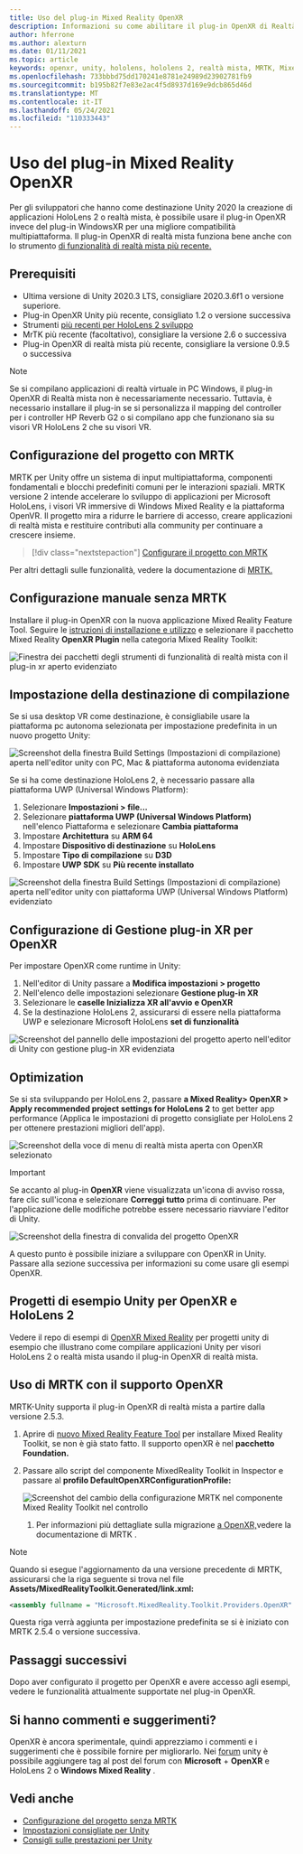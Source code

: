 ```yaml
---
title: Uso del plug-in Mixed Reality OpenXR
description: Informazioni su come abilitare il plug-in OpenXR di Realtà mista per i progetti Unity.
author: hferrone
ms.author: alexturn
ms.date: 01/11/2021
ms.topic: article
keywords: openxr, unity, hololens, hololens 2, realtà mista, MRTK, Mixed Reality Toolkit, realtà aumentata, realtà virtuale, visori VR di realtà mista, apprendimento, esercitazione, introduzione
ms.openlocfilehash: 733bbbd75dd170241e8781e24989d23902781fb9
ms.sourcegitcommit: b195b82f7e83e2ac4f5d8937d169e9dcb865d46d
ms.translationtype: MT
ms.contentlocale: it-IT
ms.lasthandoff: 05/24/2021
ms.locfileid: "110333443"
---
```

# <a name="using-the-mixed-reality-openxr-plugin"></a>Uso del plug-in Mixed Reality OpenXR

Per gli sviluppatori che hanno come destinazione Unity 2020 la creazione di applicazioni HoloLens 2 o realtà mista, è possibile usare il plug-in OpenXR invece del plug-in WindowsXR per una migliore compatibilità multipiattaforma.  Il plug-in OpenXR di realtà mista funziona bene anche con lo strumento [di funzionalità di realtà mista più recente.](welcome-to-mr-feature-tool.md)

## <a name="prerequisites"></a>Prerequisiti

* Ultima versione di Unity 2020.3 LTS, consigliare 2020.3.6f1 o versione superiore.
* Plug-in OpenXR Unity più recente, consigliato 1.2 o versione successiva
* Strumenti [più recenti per HoloLens 2 sviluppo](/windows/mixed-reality/develop/install-the-tools?tabs=unity#installation-checklist)
* MrTK più recente (facoltativo), consigliare la versione 2.6 o successiva
* Plug-in OpenXR di realtà mista più recente, consigliare la versione 0.9.5 o successiva

> [!NOTE]
> Se si compilano applicazioni di realtà virtuale in PC Windows, il plug-in OpenXR di Realtà mista non è necessariamente necessario. Tuttavia, è necessario installare il plug-in se si personalizza il mapping del controller per i controller HP Reverb G2 o si compilano app che funzionano sia su visori VR HoloLens 2 che su visori VR.

## <a name="setting-up-your-project-with-mrtk"></a>Configurazione del progetto con MRTK

MRTK per Unity offre un sistema di input multipiattaforma, componenti fondamentali e blocchi predefiniti comuni per le interazioni spaziali. MRTK versione 2 intende accelerare lo sviluppo di applicazioni per Microsoft HoloLens, i visori VR immersive di Windows Mixed Reality e la piattaforma OpenVR. Il progetto mira a ridurre le barriere di accesso, creare applicazioni di realtà mista e restituire contributi alla community per continuare a crescere insieme.

> [!div class="nextstepaction"]
> [Configurare il progetto con MRTK](/windows/mixed-reality/develop/unity/tutorials/mr-learning-base-02?tabs=openxr)

Per altri dettagli sulle funzionalità, vedere la documentazione di [MRTK.](/windows/mixed-reality/mrtk-unity)

## <a name="manual-setup-without-mrtk"></a>Configurazione manuale senza MRTK

Installare il plug-in OpenXR con la nuova applicazione Mixed Reality Feature Tool. Seguire le [istruzioni di installazione e utilizzo](welcome-to-mr-feature-tool.md) e selezionare il pacchetto Mixed Reality **OpenXR Plugin** nella categoria Mixed Reality Toolkit:

![Finestra dei pacchetti degli strumenti di funzionalità di realtà mista con il plug-in xr aperto evidenziato](images/feature-tool-openxr.png)

## <a name="setting-your-build-target"></a>Impostazione della destinazione di compilazione

Se si usa desktop VR come destinazione, è consigliabile usare la piattaforma pc autonoma selezionata per impostazione predefinita in un nuovo progetto Unity:

![Screenshot della finestra Build Settings (Impostazioni di compilazione) aperta nell'editor unity con PC, Mac & piattaforma autonoma evidenziata](images/wmr-config-img-3.png)

Se si ha come destinazione HoloLens 2, è necessario passare alla piattaforma UWP (Universal Windows Platform):

1. Selezionare **Impostazioni > file...**
2. Selezionare **piattaforma UWP (Universal Windows Platform)** nell'elenco Piattaforma e selezionare **Cambia piattaforma**
3. Impostare **Architettura** su **ARM 64**
4. Impostare **Dispositivo di destinazione** su **HoloLens**
5. Impostare **Tipo di compilazione** su **D3D**
6. Impostare **UWP SDK** su **Più recente installato**

![Screenshot della finestra Build Settings (Impostazioni di compilazione) aperta nell'editor unity con piattaforma UWP (Universal Windows Platform) evidenziato](images/wmr-config-img-4.png)

## <a name="configuring-xr-plugin-management-for-openxr"></a>Configurazione di Gestione plug-in XR per OpenXR

Per impostare OpenXR come runtime in Unity:

1. Nell'editor di Unity passare a **Modifica impostazioni > progetto**
2. Nell'elenco delle impostazioni selezionare **Gestione plug-in XR**
3. Selezionare le **caselle Inizializza XR all'avvio** **e OpenXR**
4. Se la destinazione HoloLens 2, assicurarsi di essere nella piattaforma UWP e selezionare Microsoft HoloLens **set di funzionalità**

![Screenshot del pannello delle impostazioni del progetto aperto nell'editor di Unity con gestione plug-in XR evidenziata](images/openxr-img-05.png)

## <a name="optimization"></a>Optimization

Se si sta sviluppando per HoloLens 2, passare **a Mixed Reality> OpenXR > Apply recommended project settings for HoloLens 2** to get better app performance (Applica le impostazioni di progetto consigliate per HoloLens 2 per ottenere prestazioni migliori dell'app).

![Screenshot della voce di menu di realtà mista aperta con OpenXR selezionato](images/openxr-img-08.png)

> [!IMPORTANT]
> Se accanto al plug-in **OpenXR** viene visualizzata un'icona di avviso rossa, fare clic sull'icona e selezionare **Correggi tutto** prima di continuare. Per l'applicazione delle modifiche potrebbe essere necessario riavviare l'editor di Unity.

![Screenshot della finestra di convalida del progetto OpenXR](images/openxr-img-06.png)

A questo punto è possibile iniziare a sviluppare con OpenXR in Unity.  Passare alla sezione successiva per informazioni su come usare gli esempi OpenXR.

## <a name="unity-sample-projects-for-openxr-and-hololens-2"></a>Progetti di esempio Unity per OpenXR e HoloLens 2

Vedere il repo di esempi di [OpenXR Mixed Reality](https://github.com/microsoft/OpenXR-Unity-MixedReality-Samples) per progetti unity di esempio che illustrano come compilare applicazioni Unity per visori HoloLens 2 o realtà mista usando il plug-in OpenXR di realtà mista.

## <a name="using-mrtk-with-openxr-support"></a>Uso di MRTK con il supporto OpenXR

MRTK-Unity supporta il plug-in OpenXR di realtà mista a partire dalla versione 2.5.3.

1. Aprire di [nuovo Mixed Reality Feature Tool](welcome-to-mr-feature-tool.md) per installare Mixed Reality Toolkit, se non è già stato fatto. Il supporto openXR è nel **pacchetto Foundation.**
2. Passare allo script del componente MixedReality Toolkit in Inspector e passare al **profilo DefaultOpenXRConfigurationProfile:**

    ![Screenshot del cambio della configurazione MRTK nel componente Mixed Reality Toolkit nel controllo](images/openxr-img-11.png)

    1. Per informazioni più dettagliate sulla migrazione [a OpenXR,](/windows/mixed-reality/mrtk-unity/configuration/getting-started-with-mrtk-and-xrsdk#configuring-mrtk-for-the-xr-sdk-pipeline)vedere la documentazione di MRTK .

> [!NOTE]
> Quando si esegue l'aggiornamento da una versione precedente di MRTK, assicurarsi che la riga seguente si trova nel file **Assets/MixedRealityToolkit.Generated/link.xml:**
>
> ```xml
> <assembly fullname = "Microsoft.MixedReality.Toolkit.Providers.OpenXR" preserve="all"/>
> ```
>
> Questa riga verrà aggiunta per impostazione predefinita se si è iniziato con MRTK 2.5.4 o versione successiva.

## <a name="next-steps"></a>Passaggi successivi

Dopo aver configurato il progetto per OpenXR e avere [](openxr-supported-features.md) accesso agli esempi, vedere le funzionalità attualmente supportate nel plug-in OpenXR.

## <a name="have-feedback"></a>Si hanno commenti e suggerimenti?

OpenXR è ancora sperimentale, quindi apprezziamo i commenti e i suggerimenti che è possibile fornire per migliorarlo. Nei [forum](https://aka.ms/unityforums) unity è possibile aggiungere tag al post del forum con **Microsoft**  +  **OpenXR** e HoloLens 2 o **Windows Mixed Reality**  .

## <a name="see-also"></a>Vedi anche

* [Configurazione del progetto senza MRTK](configure-unity-project.md)
* [Impostazioni consigliate per Unity](recommended-settings-for-unity.md)
* [Consigli sulle prestazioni per Unity](performance-recommendations-for-unity.md#how-to-profile-with-unity)
